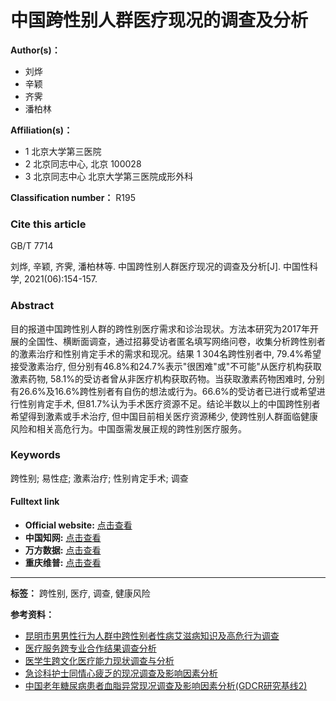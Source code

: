 # 中国跨性别人群医疗现况的调查及分析

**Author(s)：**
- 刘烨
- 辛颖
- 齐霁
- 潘柏林

**Affiliation(s)：**
- 1 北京大学第三医院
- 2 北京同志中心, 北京 100028
- 3 北京同志中心 北京大学第三医院成形外科

**Classification number：** R195

### **Cite this article**

GB/T 7714

刘烨, 辛颖, 齐霁, 潘柏林等. 中国跨性别人群医疗现况的调查及分析\[J\]. 中国性科学, 2021(06):154-157.

### **Abstract**

目的报道中国跨性别人群的跨性别医疗需求和诊治现状。方法本研究为2017年开展的全国性、横断面调查，通过招募受访者匿名填写网络问卷，收集分析跨性别者的激素治疗和性别肯定手术的需求和现况。结果 1 304名跨性别者中, 79.4%希望接受激素治疗, 但分别有46.8%和24.7%表示"很困难"或"不可能"从医疗机构获取激素药物, 58.1%的受访者曾从非医疗机构获取药物。当获取激素药物困难时, 分别有26.6%及16.6%跨性别者有自伤的想法或行为。66.6%的受访者已进行或希望进行性别肯定手术, 但81.7%认为手术医疗资源不足。结论半数以上的中国跨性别者希望得到激素或手术治疗, 但中国目前相关医疗资源稀少, 使跨性别人群面临健康风险和相关高危行为。中国亟需发展正规的跨性别医疗服务。

### **Keywords**

跨性别; 易性症; 激素治疗; 性别肯定手术; 调查

#### Fulltext link

- **Official website:** [点击查看](http://www.zgxkxzzs.com)  
- **中国知网:** [点击查看](http://kns.cnki.net/KCMS/detail/detail.aspx?filename=XKXZ202106050&DBName=cjfqtotal&dbcode=cjfq)  
- **万方数据:** [点击查看](http://www.wanfangdata.com.cn/details/detail.do?_type=perio&id=zgxkx202106050)  
- **重庆维普:** [点击查看](https://qikan.cqvip.com/Qikan/Article/Detail?id=7105284017)  

---

**标签：** 跨性别, 医疗, 调查, 健康风险

**参考资料：**
- [昆明市男男性行为人群中跨性别者性病艾滋病知识及高危行为调查](https://example.com)
- [医疗服务跨专业合作结果调查分析](https://example.com)
- [医学生跨文化医疗能力现状调查与分析](https://example.com)
- [急诊科护士同情心疲乏的现况调查及影响因素分析](https://example.com)
- [中国老年糖尿病患者血脂异常现况调查及影响因素分析(GDCR研究基线2)](https://example.com)